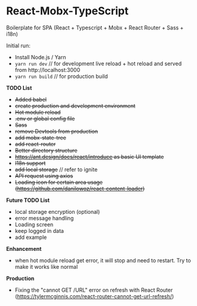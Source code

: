 # React-Mobx-TypeScript

Boilerplate for SPA (React + Typescript + Mobx + React Router + Sass + i18n)


Initial run:

* Install Node.js / Yarn
* `yarn run dev`  // for development live reload + hot reload and served from http://localhost:3000
* `yarn run build` // for production build

**TODO List**
- ~~Added babel~~
- ~~create production and development environment~~
- ~~Hot module reload~~
- ~~.env or global config file~~
- ~~Sass~~
- ~~remove Devtools from production~~
- ~~add mobx-state-tree~~
- ~~add react-router~~
- ~~Better directory structure~~
- ~~https://ant.design/docs/react/introduce as basic UI template~~
- ~~I18n support~~
- ~~add local storage~~ // refer to ignite
- ~~API request using axios~~
- ~~Loading icon for certain area usage (https://github.com/danilowoz/react-content-loader)~~

**Future TODO List**
- local storage encryption (optional)
- error message handling 
- Loading screen 
- keep logged in data
- add example

**Enhancement**
- when hot module reload get error, it will stop and need to restart. Try to make it works like normal

**Production**
- Fixing the "cannot GET /URL" error on refresh with React Router (https://tylermcginnis.com/react-router-cannot-get-url-refresh/)